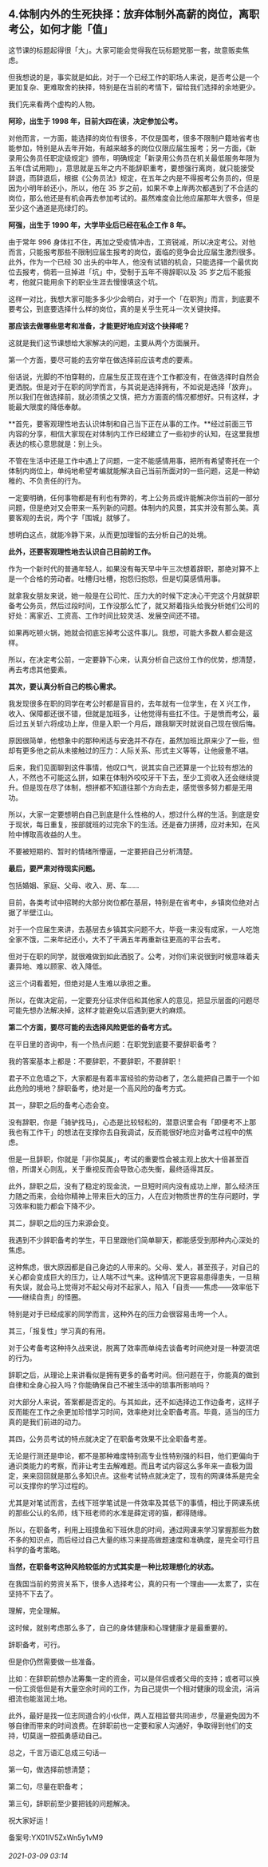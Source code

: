 ## 4.体制内外的生死抉择：放弃体制外高薪的岗位，离职考公，如何才能「值」
这节课的标题起得很「大」。大家可能会觉得我在玩标题党那一套，故意贩卖焦虑。


但我想说的是，事实就是如此，对于一个已经工作的职场人来说，是否考公是一个更加复杂、更难取舍的抉择，特别是在当前的考情下，留给我们选择的余地更少。


我们先来看两个虚构的人物。


**阿珍，出生于 1998 年，目前大四在读，决定参加公考。**


对他而言，一方面，能选择的岗位有很多，不仅是国考，很多不限制户籍地省考也能参加，特别是从去年开始，有越来越多的岗位仅限应届生报考；另一方面，《新录用公务员任职定级规定》颁布，明确规定「新录用公务员在机关最低服务年限为五年(含试用期)」，意思就是五年之内不能辞职重考，要想强行离岗，就只能接受辞退，而辞退后，根据《公务员法》规定，在五年之内是不得报考公务员的，但是因为小明年龄还小，所以，他在 35 岁之前，如果不幸上岸两次都遇到了不合适的岗位，那么他还是有机会再去参加考试的。虽然难度会比他应届那年大很多，但是至少这个通道是亮绿灯的。


**阿强，出生于 1990 年，大学毕业后已经在私企工作 8 年。**


由于常年 996 身体扛不住，再加之受疫情冲击，工资锐减，所以决定考公。对他而言，只能报考那些不限制应届生报考的岗位，面临的竞争会比应届生激烈很多。此外，作为一个已经 30 出头的中年人，他没有试错的机会，只能选择一个最优岗位去报考，倘若一旦掉进「坑」中，受制于五年不得辞职以及 35 岁之后不能报考，他就只能用余下的职业生涯去慢慢填这个坑。


这样一对比，我想大家可能多多少少会明白，对于一个「在职狗」而言，到底要不要考公，到底要选择什么样的岗位，真的是关乎生死斗一次关键抉择。


**那应该去做哪些思考和准备，才能更好地应对这个抉择呢？**


这就是我们这节课想给大家解决的问题，主要从两个方面展开。


第一个方面，要尽可能的去穷举在做选择前应该考虑的要素。


俗话说，光脚的不怕穿鞋的，应届生反正现在连个工作都没有，在做选择时自然会更洒脱。但是对于在职的同学而言，与其说是选择拥有，不如说是选择「放弃」。所以我们在做选择前，就必须慎之又慎，把方方面面的情况都想好。只有这样，才能最大限度的降低奉献。


**首先，要客观理性地去认识体制和自己当下正在从事的工作。**经过前面三节内容的分享，相信大家现在对体制内工作已经建立了一些初步的认知，在这里我想表达的核心意思就是：别上头。


不管在生活中还是工作中遇上了问题，一定不能感情用事，把所有希望寄托在一个体制内岗位上，单纯地希望考编就能解决自己当前所面对的一些问题，这是一种幼稚的、不负责任的行为。


一定要明确，任何事物都是有利也有弊的，考上公务员或许能解决你当前的一部分问题，但是绝对又会带来一系列新的问题。体制内的风景，其实并没有那么美。真要客观的去说，两个字「围城」就够了。


想明白这点，就能冷静下来，从而更加理智的去分析自己的处境。


**此外，还要客观理性地去认识自己目前的工作。**


作为一个新时代的普通年轻人，如果没有每天早中午三次想着辞职，那绝对算不上是一个合格的劳动者。吐槽归吐槽，抱怨归抱怨，但是切莫感情用事。


就拿我女朋友来说，她一般是在公司忙、压力大的时候下定决心干完这个月就辞职备考公务员，然后过段时间，工作没那么忙了，就又掰着指头给我分析她们公司的好处：离家近、工资高、工作时间比较灵活、发展空间还不错。


如果再吃顿火锅，她就会彻底忘掉考公这件事儿。我想，可能大多数人都会是这样。


所以，在决定考公前，一定要静下心来，认真分析自己这份工作的优势，想清楚，再去考虑其他要素。


**其次，要认真分析自己的核心需求。**


我发现很多在职的同学在考公时都是盲目的，去年就有一位学生，在 X 兴工作，收入、保障都还很不错，但就是加班多，让他觉得有些扛不住。于是愤而考公，最后过五关斩六将成功上岸，但是入职一个月后，跟我聊天时就说自己现在很后悔。


原因很简单，他想象中的那种闲适与安逸并不存在，虽然加班比原来少了一些，但却有更多他之前从未接触过的压力：人际关系、形式主义等等，让他疲惫不堪。


后来，我们见面聊到这件事情，他叹口气，说其实自己还算是一个比较有想法的人，不然也不可能这么拼，如果在体制外咬咬牙干下去，至少工资收入还会继续提升。但是现在尽了体制，想拼都不知道往那个方向去走，感觉很多努力都是无用功。


所以，大家一定要想明白自己到底是什么性格的人，想过什么样的生活。到底是安于现状，每日重复，按部就班的过完余下的生活。还是奋力拼搏，应对未知，在风险中博取高收益的人生。


不要被短期的、暂时的情绪所懵逼，一定要把自己分析清楚。 


**最后，要严肃对待现实问题。**


包括婚姻、家庭、父母、收入、房、车……


目前，各类考试中招聘的大部分岗位都在基层，特别是在省考中，乡镇岗位绝对占据了半壁江山。


对于一个应届生来讲，去基层去乡镇其实问题不大，毕竟一来没有成家，一人吃饱全家不饿，二来年纪还小，大不了干满五年再重新往更高的平台去考。


但对于在职的同学，就很难做到如此洒脱了。公考，对你们来说很到时候意味着夫妻异地、难以顾家、收入降低。


这三个词看着短，但绝对是人生难以承担之重。


所以，在做决定前，一定要充分征求伴侣和其他家人的意见，把显示层面的问题尽可能先想办法解决掉，这样才能避免以后遇到更大的麻烦。


**第二个方面，要尽可能的去选择风险更低的备考方式。**


在平日里的咨询中，有一个热点问题：在职党到底要不要辞职备考？


我的答案基本上都是：不要辞职，不要辞职，不要辞职！


君子不立危墙之下，大家都是有着丰富经验的劳动者了，怎么能把自己置于一个如此危险的境地？辞职备考，绝对是一个高风险的备考方式。


其一，辞职之后的备考心态会变。


没有辞职，你是「骑驴找马」，心态是比较轻松的，潜意识里会有「即便考不上那我也有工作干」的想法在支撑你去自我调试，反而能很好地应对备考过程中的焦虑。


但是一旦辞职，你就是「非你莫属」，考试的重要性会被主观上放大十倍甚至百倍，所谓关心则乱，关于重视反而会导致心态失衡，最终适得其反。


此外，辞职之后，没有了稳定的现金流，一旦短时间内没有成功上岸，那么经济压力随之而来，会给你精神上带来巨大的压力，人在应对物质世界的生存问题时，学习效率和能力都会下降不少。 


其二，辞职之后的压力来源会变。


我遇到不少辞职备考的学生，平日里跟他们简单聊天，都能感受到那种内心深处的焦虑。


这种焦虑，很大原因都是自己身边的人带来的。父母、爱人，甚至孩子，对自己的关心都会变成巨大的压力，让人喘不过气来。这种情况下更容易患得患失，一旦稍有失误，就会马上觉得对不起父母对不起家人，陷入「自责——焦虑——效率低下——继续自责」的怪圈。


特别是对于已经成家的同学而言，这种外在的压力会很容易击垮一个人。


其三，「报复性」学习真的有用。


对于公考备考这种持久战来说，脱离了效率而单纯去谈备考时间绝对是一种耍流氓的行为。


辞职之后，从理论上来讲看似是拥有更多的备考时间。但问题在于，你能真的做到自律和全身心投入吗？你能确保自己不被生活中的琐事所影响吗？


对大部分人来说，答案都是否定的。与其如此，还不如选择边工作边备考，这样子反而能在工作之余更加珍惜学习时间，效率绝对比全职备考高。毕竟，适当的压力真的是我们前进的动力。


其四，公务员考试的特点就决定了在职备考效果不比全职备考差。


无论是行测还是申论，都不是那种难度特别高专业性特别强的科目，他们更偏向于通识类能力的考察，而非让考生去解难题。而且考试内容这么多年来一直极为固定，来来回回就是那么多知识点。这些考试特点就决定了，现有的网课体系是完全可以支撑你的学习过程的。


尤其是对笔试而言，去线下班学笔试是一件效率及其低下的事情，相比于网课系统的那些公认的名师，线下班老师的水准是薛定谔的猫，都得随缘。


所以，在职备考，利用上班摸鱼和下班休息的时间，通过网课来学习掌握那些为数不多的知识点，而后经过自己大量的练习来提高做题速度和准确度，是完全可行且科学的备考策略。


**当然，在职备考这种风险较低的方式其实是一种比较理想化的状态。**


在我国当前的劳资关系下，很多人选择考公，真的只有一个理由——太累了，实在坚持不下去了。


理解，完全理解。


这时候，就别考虑那么多了，自己的身体健康和心理健康才是最重要的。


辞职备考，可行。


但是你仍然需要做一些准备。


比如：在辞职前想办法筹集一定的资金，可以是伴侣或者父母的支持；或者可以换一份工资低但是有大量空余时间的工作，为自己提供一个相对健康的现金流，涓涓细流也能滋润土地。


此外，最好是找一位志同道合的小伙伴，两人互相监督共同进步，尽量避免因为不够自律而带来的时间浪费。在辞职前也一定要和家人沟通好，争取得到他们的支持，切莫逞一腔孤勇感动自己。


总之，千言万语汇总成三句话—


第一句，做选择前想清楚；


第二句，尽量在职备考；


第三句，辞职前至少要把钱的问题解决。


祝大家好运！


备案号:YX01lV5ZxWn5y1vM9


###### 2021-03-09 03:14
